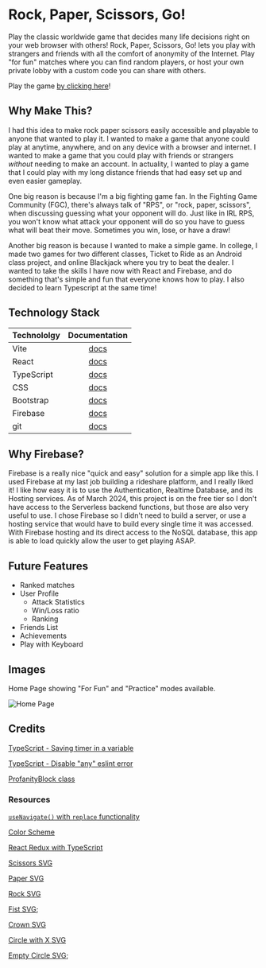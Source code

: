 # Rock, Paper, Scissors, Go!

Play the classic worldwide game that decides many life decisions right on your web browser with others! Rock, Paper, Scissors, Go! lets you play with strangers and friends with all the comfort of anonymity of the Internet. Play "for fun" matches where you can find random players, or host your own private lobby with a custom code you can share with others.

Play the game [by clicking here](https://rock-paper-scissor-go.firebaseapp.com/)!

## Why Make This?

I had this idea to make rock paper scissors easily accessible and playable to anyone that wanted to play it. I wanted to make a game that anyone could play at anytime, anywhere, and on any device with a browser and internet. I wanted to make a game that you could play with friends or strangers *without* needing to make an account. In actuality, I wanted to play a game that I could play with my long distance friends that had easy set up and even easier gameplay.

One big reason is because I'm a big fighting game fan. In the Fighting Game Community (FGC), there's always talk of "RPS", or "rock, paper, scissors", when discussing guessing what your opponent will do. Just like in IRL RPS, you won't know what attack your opponent will do so you have to guess what will beat their move. Sometimes you win, lose, or have a draw! 

Another big reason is because I wanted to make a simple game. In college, I made two games for two different classes, Ticket to Ride as an Android class project, and online Blackjack where you try to beat the dealer. I wanted to take the skills I have now with React and Firebase, and do something that's simple and fun that everyone knows how to play. I also decided to learn Typescript at the same time!

## Technology Stack

| Technololgy | Documentation |
|:---|:---:|
| Vite | [docs](https://vitejs.dev/guide/) |
| React | [docs](https://legacy.reactjs.org/docs/getting-started.html) |
| TypeScript | [docs](https://www.typescriptlang.org/docs/) |
| CSS | [docs](https://developer.mozilla.org/en-US/docs/Web/CSS) |
| Bootstrap | [docs](https://getbootstrap.com/docs/5.3/getting-started/introduction/) |
| Firebase | [docs](https://firebase.google.com/docs/) |
| git | [docs](https://git-scm.com/doc) |

## Why Firebase?

Firebase is a really nice "quick and easy" solution for a simple app like this. I used Firebase at my last job building a rideshare platform, and I really liked it! I like how easy it is to use the Authentication, Realtime Database, and its Hosting services. As of March 2024, this project is on the free tier so I don't have access to the Serverless backend functions, but those are also very useful to use. I chose Firebase so I didn't need to build a server, or use a hosting service that would have to build every single time it was accessed. With Firebase hosting and its direct access to the NoSQL database, this app is able to load quickly allow the user to get playing ASAP.


## Future Features

- Ranked matches
- User Profile
  - Attack Statistics
  - Win/Loss ratio
  - Ranking
- Friends List
- Achievements
- Play with Keyboard

## Images

Home Page showing "For Fun" and "Practice" modes available.

![Home Page](https://github.com/nathangero/rock-paper-scissor-go/assets/25491849/c73178ee-cbc4-4ce7-a124-33e3ed0ab270)

## Credits

[TypeScript - Saving timer in a variable](https://stackoverflow.com/a/51040768)

[TypeScript - Disable "any" eslint error](https://sharepoint.stackexchange.com/questions/305265/how-to-deal-with-lint-warning-unexpected-any-specify-a-different-type)

[ProfanityBlock class](https://github.com/The-Best-Codes/bc-ProfanityBlock)

### Resources

[`useNavigate()` with `replace` functionality](https://reactrouter.com/en/main/hooks/use-navigate)

[Color Scheme](https://coolors.co/ffbc42-004e98-a30000)

[React Redux with TypeScript](https://react-redux.js.org/tutorials/typescript-quick-start)

[Scissors SVG](https://www.svgrepo.com/svg/479928/scissors-9)

[Paper SVG](https://www.svgrepo.com/svg/448088/paper)

[Rock SVG](https://www.svgrepo.com/svg/378869/rock)

[Fist SVG](https://www.svgrepo.com/svg/307314/fist-cross-dictator-bang);

[Crown SVG](https://www.svgrepo.com/svg/313800/crown-solid)

[Circle with X SVG](https://www.svgrepo.com/svg/500506/circle-close)

[Empty Circle SVG](https://www.svgrepo.com/svg/505345/circle);
